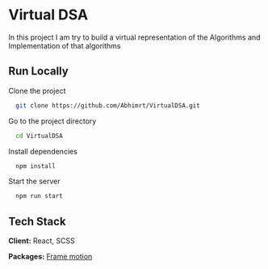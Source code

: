 
# Virtual DSA

In this project I am try to build a virtual representation of the Algorithms and Implementation of that algorithms


## Run Locally

Clone the project

```bash
  git clone https://github.com/Abhimrt/VirtualDSA.git
```

Go to the project directory

```bash
  cd VirtualDSA
```

Install dependencies

```bash
  npm install
```

Start the server

```bash
  npm run start
```


## Tech Stack

**Client:** React, SCSS

**Packages:** [Frame motion](https://www.framer.com/motion/)




